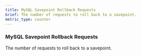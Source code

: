 ```yaml
---
title: MySQL Savepoint Rollback Requests
brief: The number of requests to roll back to a savepoint.
metric_type: counter
---
```

### MySQL Savepoint Rollback Requests

The number of requests to roll back to a savepoint.
